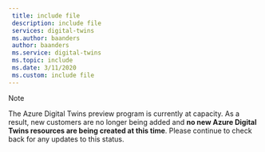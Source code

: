 ```yaml
---
 title: include file
 description: include file
 services: digital-twins
 ms.author: baanders
 author: baanders
 ms.service: digital-twins
 ms.topic: include
 ms.date: 3/11/2020
 ms.custom: include file
---
```


> [!NOTE]
> The Azure Digital Twins preview program is currently at capacity. As a result, new customers are no longer being added and **no new Azure Digital Twins resources are being created at this time**. Please continue to check back for any updates to this status.